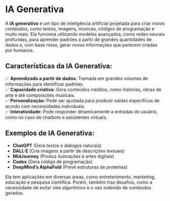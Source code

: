 # IA Generativa

A **IA generativa** é um tipo de inteligência artificial projetada para criar novos conteúdos, como textos, imagens, músicas, códigos de programação e muito mais. Ela funciona utilizando modelos avançados, como redes neurais profundas, para aprender padrões a partir de grandes quantidades de dados e, com base nisso, gerar novas informações que parecem criadas por humanos.

## **Características da IA Generativa:**  
✅ **Aprendizado a partir de dados:** Treinada em grandes volumes de informações para identificar padrões.  
✅ **Capacidade criativa:** Gera conteúdos inéditos, como histórias, obras de arte e até composições musicais.  
✅ **Personalização:** Pode ser ajustada para produzir saídas específicas de acordo com necessidades individuais.  
✅ **Interatividade:** Pode responder dinamicamente a entradas do usuário, como no caso de chatbots e assistentes virtuais.  

## **Exemplos de IA Generativa:**  
- **ChatGPT** (Gera textos e diálogos naturais)  
- **DALL·E** (Cria imagens a partir de descrições textuais)  
- **MidJourney** (Produz ilustrações e artes digitais)  
- **Codex** (Gera código de programação)  
- **DeepMind’s AlphaFold** (Prevê estruturas de proteínas)  

Ela tem aplicações em diversas áreas, como entretenimento, marketing, educação e pesquisa científica. Porém, também traz desafios, como a necessidade de evitar viés algorítmico e o uso indevido de conteúdos gerados.
